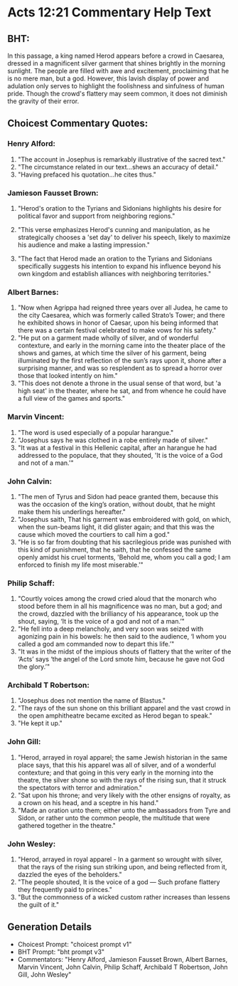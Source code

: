 # Acts 12:21 Commentary Help Text

## BHT:
In this passage, a king named Herod appears before a crowd in Caesarea, dressed in a magnificent silver garment that shines brightly in the morning sunlight. The people are filled with awe and excitement, proclaiming that he is no mere man, but a god. However, this lavish display of power and adulation only serves to highlight the foolishness and sinfulness of human pride. Though the crowd's flattery may seem common, it does not diminish the gravity of their error.

## Choicest Commentary Quotes:
### Henry Alford:
1. "The account in Josephus is remarkably illustrative of the sacred text."
2. "The circumstance related in our text...shews an accuracy of detail."
3. "Having prefaced his quotation...he cites thus."

### Jamieson Fausset Brown:
1. "Herod's oration to the Tyrians and Sidonians highlights his desire for political favor and support from neighboring regions." 

2. "This verse emphasizes Herod's cunning and manipulation, as he strategically chooses a 'set day' to deliver his speech, likely to maximize his audience and make a lasting impression." 

3. "The fact that Herod made an oration to the Tyrians and Sidonians specifically suggests his intention to expand his influence beyond his own kingdom and establish alliances with neighboring territories."

### Albert Barnes:
1. "Now when Agrippa had reigned three years over all Judea, he came to the city Caesarea, which was formerly called Strato’s Tower; and there he exhibited shows in honor of Caesar, upon his being informed that there was a certain festival celebrated to make vows for his safety." 
2. "He put on a garment made wholly of silver, and of wonderful contexture, and early in the morning came into the theater place of the shows and games, at which time the silver of his garment, being illuminated by the first reflection of the sun’s rays upon it, shone after a surprising manner, and was so resplendent as to spread a horror over those that looked intently on him."
3. "This does not denote a throne in the usual sense of that word, but 'a high seat' in the theater, where he sat, and from whence he could have a full view of the games and sports."

### Marvin Vincent:
1. "The word is used especially of a popular harangue." 
2. "Josephus says he was clothed in a robe entirely made of silver."
3. "It was at a festival in this Hellenic capital, after an harangue he had addressed to the populace, that they shouted, 'It is the voice of a God and not of a man.'"

### John Calvin:
1. "The men of Tyrus and Sidon had peace granted them, because this was the occasion of the king’s oration, without doubt, that he might make them his underlings hereafter."
2. "Josephus saith, That his garment was embroidered with gold, on which, when the sun-beams light, it did glister again; and that this was the cause which moved the courtiers to call him a god."
3. "He is so far from doubting that his sacrilegious pride was punished with this kind of punishment, that he saith, that he confessed the same openly amidst his cruel torments, 'Behold me, whom you call a god; I am enforced to finish my life most miserable.'"

### Philip Schaff:
1. "Courtly voices among the crowd cried aloud that the monarch who stood before them in all his magnificence was no man, but a god; and the crowd, dazzled with the brilliancy of his appearance, took up the shout, saying, ‘It is the voice of a god and not of a man.’" 
2. "He fell into a deep melancholy, and very soon was seized with agonizing pain in his bowels: he then said to the audience, ‘I whom you called a god am commanded now to depart this life.’"
3. "It was in the midst of the impious shouts of flattery that the writer of the ‘Acts’ says ‘the angel of the Lord smote him, because he gave not God the glory.’"

### Archibald T Robertson:
1. "Josephus does not mention the name of Blastus." 
2. "The rays of the sun shone on this brilliant apparel and the vast crowd in the open amphitheatre became excited as Herod began to speak." 
3. "He kept it up."

### John Gill:
1. "Herod, arrayed in royal apparel; the same Jewish historian in the same place says, that this his apparel was all of silver, and of a wonderful contexture; and that going in this very early in the morning into the theatre, the silver shone so with the rays of the rising sun, that it struck the spectators with terror and admiration."
2. "Sat upon his throne; and very likely with the other ensigns of royalty, as a crown on his head, and a sceptre in his hand."
3. "Made an oration unto them; either unto the ambassadors from Tyre and Sidon, or rather unto the common people, the multitude that were gathered together in the theatre."

### John Wesley:
1. "Herod, arrayed in royal apparel - In a garment so wrought with silver, that the rays of the rising sun striking upon, and being reflected from it, dazzled the eyes of the beholders."
2. "The people shouted, It is the voice of a god — Such profane flattery they frequently paid to princes."
3. "But the commonness of a wicked custom rather increases than lessens the guilt of it."


## Generation Details
- Choicest Prompt: "choicest prompt v1"
- BHT Prompt: "bht prompt v3"
- Commentators: "Henry Alford, Jamieson Fausset Brown, Albert Barnes, Marvin Vincent, John Calvin, Philip Schaff, Archibald T Robertson, John Gill, John Wesley"
